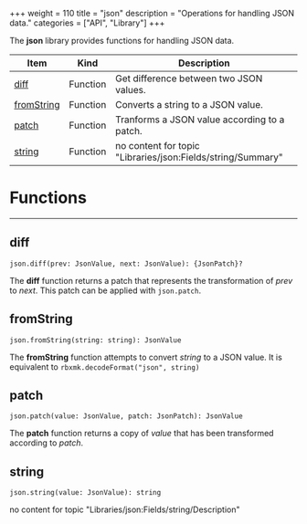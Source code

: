 +++
weight = 110
title = "json"
description = "Operations for handling JSON data."
categories = ["API", "Library"]
+++

The **json** library provides functions for handling JSON data.

<div class="api-list one two">

| Item | Kind | Description |
| --- | --- | --- |
| [diff](#diff) | Function | Get difference between two JSON values. |
| [fromString](#fromstring) | Function | Converts a string to a JSON value. |
| [patch](#patch) | Function | Tranforms a JSON value according to a patch. |
| [string](#string) | Function | no content for topic "Libraries/json:Fields/string/Summary" |

</div>

# Functions

----

## diff

 `json.diff(prev: JsonValue, next: JsonValue): {JsonPatch}?`

The **diff** function returns a patch that represents the transformation
of *prev* to *next*. This patch can be applied with
`json.patch`.

## fromString

 `json.fromString(string: string): JsonValue`

The **fromString** function attempts to convert *string* to a JSON
value. It is equivalent to `rbxmk.decodeFormat("json", string)`

## patch

 `json.patch(value: JsonValue, patch: JsonPatch): JsonValue`

The **patch** function returns a copy of *value* that has been
transformed according to *patch*.

## string

 `json.string(value: JsonValue): string`

no content for topic "Libraries/json:Fields/string/Description"
